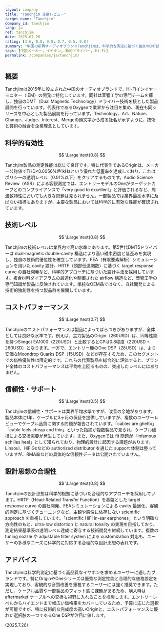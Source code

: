 ```yaml
---
layout: company
title: "Tanchjim 企業レビュー"
target_name: "Tanchjim"
company_id: tanchjim
lang: ja
ref: tanchjim
date: 2025-07-26
rating: [3.6, 0.8, 0.8, 0.7, 0.5, 0.8]
summary: "中国の新興オーディオブランドTanchjimは、科学的な測定に基づく独自のDMT技術を武器に高品質なイヤホンを展開しています。技術レベルと設計思想は優秀ですが、ケーブル品質など信頼性に課題があります。"
tags: [中国メーカー, イヤホン, 動的ドライバー, Hi-Fi]
permalink: /companies/ja/tanchjim/
---
```


## 概要

Tanchjimは2015年に設立された中国のオーディオブランドで、Hi-Fiインイヤーモニター（IEM）の開発に特化しています。同社は音響工学の専門チームを擁し、独自のDMT（Dual Magnetic Technology）ドライバー技術を核とした製品展開を行っています。代表作であるOxygenで業界から注目を集め、現在も同シリーズを中心とした製品展開を行っています。Technology、Art、Nature、Change、Judge、Interest、Mergeの頭文字から成る社名が示すように、技術と芸術の融合を企業理念としています。

## 科学的有効性

$$ \Large \text{0.8} $$

Tanchjim製品の測定性能は総じて良好です。特に代表作であるOriginは、メーカー公称値でTHD<0.0056%@1kHzという優れた低歪率を達成しており、これはポリシーの透明レベル（0.01%以下）をクリアするものです。Audio Science Review（ASR）による客観測定では、エントリーモデルのOneがターゲットカーブとのコンプライアンスで「very good to excellent」と評価されるなど、周波数特性においても大きな問題は見られません。一部製品では業界最高水準に及ばない指標もありますが、主要な製品においては科学的に有効な性能が確認されています。

## 技術レベル

$$ \Large \text{0.8} $$

Tanchjimの技術レベルは業界内で高い水準にあります。第5世代DMT5ドライバーは dual-magnetic double-cavity 構造により高い磁束密度と低歪みを実現し、独自の技術的優位性を確立しています。FEA（有限要素解析）シミュレーションを用いた cavity 設計、HRTF（頭部伝達関数）に基づく target response curve の自社開発など、科学的アプローチに基づいた設計手法を採用しています。複合材料ダイアフラムの最適化や制御された airflow 構造など、音響工学の専門知識が製品に反映されています。単純なOEM品ではなく、自社開発による技術的独創性を持つ製品群を展開しています。

## コストパフォーマンス

$$ \Large \text{0.7} $$

Tanchjimのコストパフォーマンスは製品によってばらつきがありますが、全体としては良好な水準です。例えば、主力製品のOrigin（260USD）は、同等性能を持つSimgot EA1000（220USD）と比較するとCPは0.8程度（220USD ÷ 260USD）となります。一方で、エントリー機のOne DSP（28USD）は、より安価なMoondrop Quarks DSP（15USD）などが存在するため、このセグメントでの価格優位性は限定的です。これらの代表製品を総合的に評価すると、ブランド全体のコストパフォーマンスは平均を上回るものの、突出したレベルにはありません。

## 信頼性・サポート

$$ \Large \text{0.5} $$

Tanchjimの信頼性・サポートは業界平均水準ですが、改善の余地があります。製品本体に1年、ケーブルに3ヶ月の保証を提供していますが、複数のユーザーレビューでケーブル品質に関する問題が報告されています。「cables are ghetto」「cable feels cheap and thin」といった指摘が複数製品で見られ、ケーブル破損による交換需要が発生しています。また、Oxygenでは fit 問題が「infamous achilles heel」として知られており、物理的設計に起因する課題があります。Linsoul、HiFiGoなどの authorized distributor を通じた support 体制は整っていますが、RMA率などの具体的な信頼性データは公開されていません。

## 設計思想の合理性

$$ \Large \text{0.8} $$

Tanchjimの設計思想は科学的根拠に基づいた合理的なアプローチを採用しています。HRTF（Head-Related Transfer Function）を基盤とした target response curve の自社開発、FEAシミュレーションによる cavity 最適化、客観的測定に基づくチューニングなど、主観や感性に依存しない scientific approach を重視しています。「scientific HiFi in-ear earphones」という明確な方向性のもと、ultra-low distortion と natural tonality の実現を目指しており、測定結果基準表の透明レベル達成に寄与する技術開発を継続しています。複数の tuning nozzle や adjustable filter system による customization 対応も、ユーザーの多様なニーズに科学的に対応する合理的な設計思想の表れです。

## アドバイス

Tanchjimは科学的測定に基づく高品質なイヤホンを求めるユーザーに適したブランドです。特にOriginやOneシリーズは優秀な測定性能と合理的な価格設定を実現しており、客観的な音質改善を重視するユーザーには強く推奨できます。ただし、ケーブル品質や一部製品のフィット感に課題があるため、購入時は aftermarket ケーブルへの交換も視野に入れることを推奨します。エントリーレベルからハイエンドまで幅広い価格帯をカバーしているため、予算に応じた選択が可能ですが、特に技術的な完成度の高いOriginと、コストパフォーマンスに優れた選択肢の一つであるOne DSPが注目に値します。

(2025.7.26)